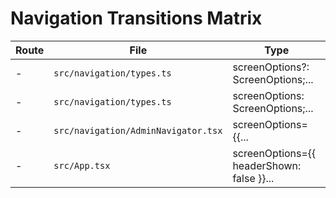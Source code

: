 # Navigation Transitions Matrix

| Route | File | Type |
|-------|------|------|
| - | `src/navigation/types.ts` |   screenOptions?: ScreenOptions;... |
| - | `src/navigation/types.ts` |   screenOptions: ScreenOptions;... |
| - | `src/navigation/AdminNavigator.tsx` |       screenOptions={{... |
| - | `src/App.tsx` |     screenOptions={{ headerShown: false }}... |
